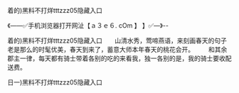 着的)黑料不打烊tttzzz05隐藏入口

《——✅手机浏览器打开网沚【ａ３ｅ６. cOm 】 】✅—》--

着的)黑料不打烊tttzzz05隐藏入口　　山清水秀，莺啼燕语，来刻画春天的句子老是那么的时髦优美，春天到来了，蓄意大师本年春天的桃花会开。
　　和其余郡主一律，每天都有骑士带着各别的吃的来看我，独一各别的是，我的骑士要收配送费。





日一)黑料不打烊tttzzz05隐藏入口
